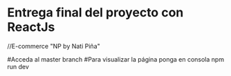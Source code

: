 # Entrega final del proyecto con ReactJs

//E-commerce "NP by Nati Piña"

#Acceda al master branch 
#Para visualizar la página ponga en consola npm run dev
